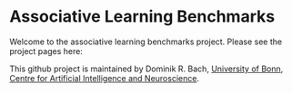# Associative Learning Benchmarks

Welcome to the associative learning benchmarks project. Please see the project pages here: []()

This github project is maintained by Dominik R. Bach, [University of Bonn, Centre for Artificial Intelligence and Neuroscience](https://www.caian.uni-bonn.de/en/).